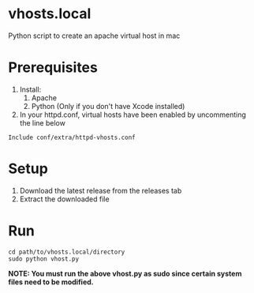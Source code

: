 
vhosts.local
===============

Python script to create an apache virtual host in mac

Prerequisites
================

1. Install:
	1. Apache
	2. Python (Only if you don't have Xcode installed)
2. In your httpd.conf, virtual hosts have been enabled by uncommenting the line below

````
Include conf/extra/httpd-vhosts.conf
````

Setup
======
1. Download the latest release from the releases tab
2. Extract the downloaded file

Run
=======

````
cd path/to/vhosts.local/directory
sudo python vhost.py
````
<strong>NOTE: You must run the above vhost.py as sudo since certain system files need to be modified.</strong>

